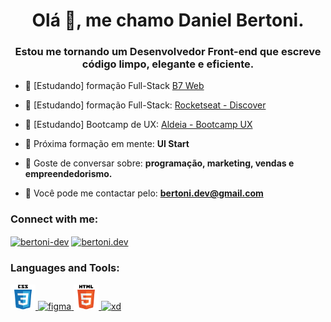 <h1 align="center">Olá 👋, me chamo Daniel Bertoni.</h1>
<h3 align="center">Estou me tornando um Desenvolvedor Front-end que escreve código limpo, elegante e eficiente.</h3>

- 🔸 [Estudando] formação Full-Stack [B7 Web](https://b7web.com.br/fullstack/)

- 🔸 [Estudando] formação Full-Stack: [Rocketseat - Discover](https://www.rocketseat.com.br/discover)

- 🔸 [Estudando] Bootcamp de UX: [Aldeia - Bootcamp UX](https://cursos.aldeia.cc/online/ux-design/)

- 🔸 Próxima formação em mente: **UI Start**

- 🔸 Goste de conversar sobre: **programação, marketing, vendas e empreendedorismo.**

- 🔸 Você pode me contactar pelo: **bertoni.dev@gmail.com**

<h3 align="left">Connect with me:</h3>
<p align="left">
<a href="https://linkedin.com/in/bertoni-dev" target="blank"><img align="center" src="https://raw.githubusercontent.com/rahuldkjain/github-profile-readme-generator/master/src/images/icons/Social/linked-in-alt.svg" alt="bertoni-dev" height="30" width="40" /></a>
<a href="https://instagram.com/bertoni.dev" target="blank"><img align="center" src="https://raw.githubusercontent.com/rahuldkjain/github-profile-readme-generator/master/src/images/icons/Social/instagram.svg" alt="bertoni.dev" height="30" width="40" /></a>
</p>

<h3 align="left">Languages and Tools:</h3>
<p align="left"> <a href="https://www.w3schools.com/css/" target="_blank" rel="noreferrer"> <img src="https://raw.githubusercontent.com/devicons/devicon/master/icons/css3/css3-original-wordmark.svg" alt="css3" width="40" height="40"/> </a> <a href="https://www.figma.com/" target="_blank" rel="noreferrer"> <img src="https://www.vectorlogo.zone/logos/figma/figma-icon.svg" alt="figma" width="40" height="40"/> </a> <a href="https://www.w3.org/html/" target="_blank" rel="noreferrer"> <img src="https://raw.githubusercontent.com/devicons/devicon/master/icons/html5/html5-original-wordmark.svg" alt="html5" width="40" height="40"/> </a> <a href="https://www.adobe.com/products/xd.html" target="_blank" rel="noreferrer"> <img src="https://cdn.worldvectorlogo.com/logos/adobe-xd.svg" alt="xd" width="40" height="40"/> </a> </p>
